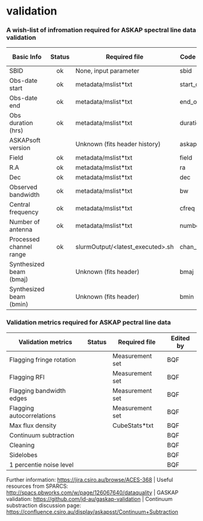 # validation

### A wish-list of infromation required for ASKAP spectral line data validation

| Basic Info              | Status | Required file                    | Code variable  | Suggested by |
|-------------------------|:------:|----------------------------------|----------------|--------------|
| SBID                    | ok     | None, input parameter            | sbid           | BQF          |
| Obs-date start          | ok     | metadata/mslist\*txt              | start_obs_date | BQF          |
| Obs-date end            | ok     | metadata/mslist\*txt              | end_obs_date   | BQF          |
| Obs duration (hrs)      | ok     | metadata/mslist\*txt              | duration_hrs   | BQF          |
| ASKAPsoft version       |        | Unknown (fits header history)     | askapsoft      | BQF          |
| Field                   | ok     | metadata/mslist\*txt              | field          | BQF          |
| R.A                     | ok     | metadata/mslist\*txt              | ra             | BQF          |
| Dec                     | ok     | metadata/mslist\*txt              | dec            | BQF          |
| Observed bandwidth      | ok     | metadata/mslist\*txt              | bw             | BQF          |
| Central frequency       | ok     | metadata/mslist\*txt              | cfreq          | BQF          |
| Number of antenna       | ok     | metadata/mslist\*txt              | number_ant     | BQF          |
| Processed channel range | ok     | slurmOutput/\<latest\_executed\>.sh | chan_range     | BQF          |
| Synthesized beam (bmaj) |        | Unknown (fits header)             | bmaj             | BQF          |
| Synthesized beam (bmin) |        | Unknown (fits header)             | bmin               | BQF          
### Validation metrics required for ASKAP pectral line data

| Validation metrics      | Status | Required file                    | Edited by |
|-------------------------|:------:|----------------------------------|--------------|
| Flagging fringe rotation|        | Measurement set                  | BQF          |
| Flagging RFI            |        | Measurement set                  | BQF          |  
| Flagging bandwidth edges|        | Measurement set                  | BQF          |
| Flagging autocorrelations |        | Measurement set                | BQF          |
| Max flux density        |        | CubeStats\*txt                   | BQF          |
| Continuum subtraction   |        |                                  | BQF          |
| Cleaning                |        |                                  | BQF          |
| Sidelobes               |        |                                  | BQF          |
| 1 percentie noise level |        |                                  | BQF          |

Further information: https://jira.csiro.au/browse/ACES-368 |
Useful resources from SPARCS: http://spacs.pbworks.com/w/page/126067640/dataquality |
GASKAP validation: https://github.com/jd-au/gaskap-validation |
Continuum substraction discussion page: https://confluence.csiro.au/display/askapsst/Continuum+Subtraction 
